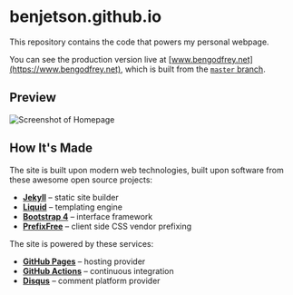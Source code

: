 # benjetson.github.io

This repository contains the code that powers my personal webpage.

You can see the production version live at [www.bengodfrey.net](https://www.bengodfrey.net), 
which is built from the [`master` branch](https://github.com/BenJetson/benjetson.github.io/tree/master).

## Preview 

![Screenshot of Homepage](https://user-images.githubusercontent.com/10427974/83982130-ef15f600-a8f1-11ea-879f-a6ff099b6c2a.png)

## How It's Made

The site is built upon modern web technologies, built upon software from these awesome 
open source projects:

* [**Jekyll**](https://www.jekyllrb.com) – static site builder
* [**Liquid**](https://shopify.github.io/liquid) – templating engine
* [**Bootstrap 4**](https://getbootstrap.com/docs/4.5) – interface framework
* [**PrefixFree**](https://leaverou.github.io/prefixfree) – client side CSS vendor prefixing

The site is powered by these services:

* [**GitHub Pages**](https://pages.github.com) – hosting provider
* [**GitHub Actions**](https://github.com/features/actions) – continuous integration
* [**Disqus**](https://www.disqus.com) – comment platform provider
